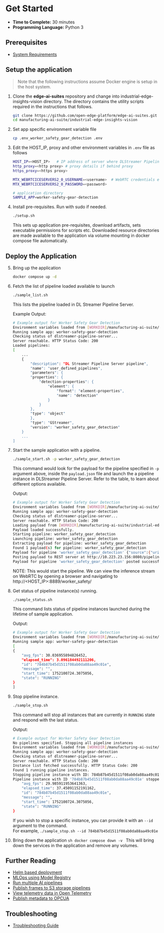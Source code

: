 # Get Started

-   **Time to Complete:** 30 minutes
-   **Programming Language:**  Python 3

## Prerequisites

- [System Requirements](docs/user-guide/system-requirements.md)

## Setup the application
> Note that the following instructions assume Docker engine is setup in the host system.

1. Clone the **edge-ai-suites** repository and change into industrial-edge-insights-vision directory. The directory contains the utility scripts required in the instructions that follows.
    ```sh
    git clone https://github.com/open-edge-platform/edge-ai-suites.git
    cd manufacturing-ai-suite/industrial-edge-insights-vision
    ```
2.  Set app specific environment variable file
    ```sh
    cp .env_worker_safety_gear_detection .env
    ```    

3.  Edit the HOST_IP, proxy and other environment variables in `.env` file as follows
    ```sh
    HOST_IP=<HOST_IP>   # IP address of server where DLStreamer Pipeline Server is running.
    http_proxy=<http proxy> # proxy details if behind proxy
    https_proxy=<https proxy>

    MTX_WEBRTCICESERVERS2_0_USERNAME=<username>  # WebRTC credentials e.g. intel1234
    MTX_WEBRTCICESERVERS2_0_PASSWORD=<password>

    # application directory
    SAMPLE_APP=worker-safety-gear-detection
    ```
4.  Install pre-requisites. Run with sudo if needed.
    ```sh
    ./setup.sh
    ```
    This sets up application pre-requisites, download artifacts, sets executable permissions for scripts etc. Downloaded resource directories are made available to the application via volume mounting in docker compose file automatically.

## Deploy the Application

5.  Bring up the application
    ```sh
    docker compose up -d
    ```
6.  Fetch the list of pipeline loaded available to launch
    ```sh
    ./sample_list.sh
    ```
    This lists the pipeline loaded in DL Streamer Pipeline Server.
    
    Example Output:

    ```sh
    # Example output for Worker Safety Gear Detection
    Environment variables loaded from [WORKDIR]/manufacturing-ai-suite/industrial-edge-insights-vision/.env
    Running sample app: worker-safety-gear-detection
    Checking status of dlstreamer-pipeline-server...
    Server reachable. HTTP Status Code: 200
    Loaded pipelines:
    [
        ...
        {
            "description": "DL Streamer Pipeline Server pipeline",
            "name": "user_defined_pipelines",
            "parameters": {
            "properties": {
                "detection-properties": {
                    "element": {
                        "format": "element-properties",
                        "name": "detection"
                    }
                }
            },
            "type": "object"
            },
            "type": "GStreamer",
            "version": "worker_safety_gear_detection"
        }
        ...
    ]
    ```
7.  Start the sample application with a pipeline.
    ```sh
    ./sample_start.sh -p worker_safety_gear_detection
    ```
    This command would look for the payload for the pipeline specified in `-p` argument above, inside the `payload.json` file and launch the a pipeline instance in DLStreamer Pipeline Server. Refer to the table, to learn about different options available. 
    
    Output:

    ```sh
    # Example output for Worker Safety Gear Detection
    Environment variables loaded from [WORKDIR]/manufacturing-ai-suite/industrial-edge-insights-vision/.env
    Running sample app: worker-safety-gear-detection
    Checking status of dlstreamer-pipeline-server...
    Server reachable. HTTP Status Code: 200
    Loading payload from [WORKDIR]/manufacturing-ai-suite/industrial-edge-insights-vision/apps/worker-safety-gear-detection/payload.json
    Payload loaded successfully.
    Starting pipeline: worker_safety_gear_detection
    Launching pipeline: worker_safety_gear_detection
    Extracting payload for pipeline: worker_safety_gear_detection
    Found 1 payload(s) for pipeline: worker_safety_gear_detection
    Payload for pipeline 'worker_safety_gear_detection' {"source":{"uri":"file:///home/pipeline-server/resources/videos/Safety_Full_Hat_and_Vest.mp4","type":"uri"},"destination":{"frame":{"type":"webrtc","peer-id":"worker_safety"}},"parameters":{"detection-properties":{"model":"/home/pipeline-server/resources/models/worker-safety-gear-detection/deployment/detection_1/model/model.xml","device":"CPU"}}}
    Posting payload to REST server at http://10.223.23.156:8080/pipelines/user_defined_pipelines/worker_safety_gear_detection
    Payload for pipeline 'worker_safety_gear_detection' posted successfully. Response: "784b87b45d1511f08ab0da88aa49c01e"
    ```
    NOTE: This would start the pipeline. We can view the inference stream on WebRTC by opening a browser and navigating to http://<HOST_IP>:8889/worker_safety/
    
8.  Get status of pipeline instance(s) running.
    ```sh
    ./sample_status.sh
    ```
    This command lists status of pipeline instances launched during the lifetime of sample application.
    
    Output:
    ```sh
    # Example output for Worker Safety Gear Detection
    Environment variables loaded from [WORKDIR]/manufacturing-ai-suite/industrial-edge-insights-vision/.env
    Running sample app: worker-safety-gear-detection
    [
    {
        "avg_fps": 30.036955894826452,
        "elapsed_time": 3.096184492111206,
        "id": "784b87b45d1511f08ab0da88aa49c01e",
        "message": "",
        "start_time": 1752100724.3075056,
        "state": "RUNNING"
    }
    ]
    ```
9.  Stop pipeline instance.
    ```sh
    ./sample_stop.sh
    ```
    This command will stop all instances that are currently in `RUNNING` state and respond with the last status.
    
    Output:
    ```sh
    # Example output for Worker Safety Gear Detection
    No pipelines specified. Stopping all pipeline instances
    Environment variables loaded from [WORKDIR]/manufacturing-ai-suite/industrial-edge-insights-vision/.env
    Running sample app: worker-safety-gear-detection
    Checking status of dlstreamer-pipeline-server...
    Server reachable. HTTP Status Code: 200
    Instance list fetched successfully. HTTP Status Code: 200
    Found 1 running pipeline instances.
    Stopping pipeline instance with ID: 784b87b45d1511f08ab0da88aa49c01e
    Pipeline instance with ID '784b87b45d1511f08ab0da88aa49c01e' stopped successfully. Response: {
        "avg_fps": 29.985911953641363,
        "elapsed_time": 37.45091152191162,
        "id": "784b87b45d1511f08ab0da88aa49c01e",
        "message": "",
        "start_time": 1752100724.3075056,
        "state": "RUNNING"
    }
    ```
    If you wish to stop a specific instance, you can provide it with an `--id` argument to the command.    
    For example, `./sample_stop.sh --id 784b87b45d1511f08ab0da88aa49c01e`

10.  Bring down the application
    ```sh
    docker compose down -v
    ```
    This will bring down the services in the application and remove any volumes.


## Further Reading
- [Helm based deployment](docs/user-guide/how-to-deploy-using-helm-charts.md)
- [MLOps using Model Registry](docs/user-guide/how-to-enable-mlops.md)
- [Run multiple AI pipelines](docs/user-guide/how-to-run-multiple-ai-pipelines.md)
- [Publish frames to S3 storage pipelines](docs/user-guide/how-to-run-store-frames-in-s3.md)
- [View telemetry data in Open Telemetry](docs/user-guide/how-to-view-telemetry-data.md)
- [Publish metadata to OPCUA](docs/user-guide/how-to-use-opcua-publisher.md)

## Troubleshooting
- [Troubleshooting Guide](docs/user-guide/troubleshooting-guide.md)
